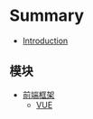 # Summary

* [Introduction](README.md)

## 模块
* [前端框架](frame/前端.md)
  * [VUE](frame/front/VUE.md)


